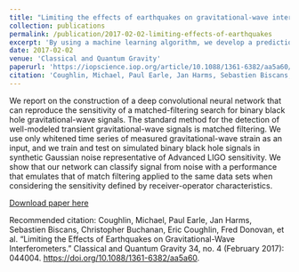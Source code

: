 ```yaml
---
title: "Limiting the effects of earthquakes on gravitational-wave interferometers"
collection: publications
permalink: /publication/2017-02-02-limiting-effects-of-earthquakes
excerpt: 'By using a machine learning algorithm, we develop a prediction model that calculates the probability that a given earthquake will prevent a detector from taking data. Our initial results indicate that by using detector control configuration changes, we could prevent interruption of operation from 40 to 100 earthquake events in a 6-month time-period.'
date: 2017-02-02
venue: 'Classical and Quantum Gravity'
paperurl: 'https://iopscience.iop.org/article/10.1088/1361-6382/aa5a60/pdf'
citation: 'Coughlin, Michael, Paul Earle, Jan Harms, Sebastien Biscans, Christopher Buchanan, Eric Coughlin, Fred Donovan, et al. “Limiting the Effects of Earthquakes on Gravitational-Wave Interferometers.” Classical and Quantum Gravity 34, no. 4 (February 2017): 044004. https://doi.org/10.1088/1361-6382/aa5a60.'
---
```


We report on the construction of a deep convolutional neural network that can reproduce the sensitivity of a matched-filtering search for binary black hole gravitational-wave signals. The standard method for the detection of well-modeled transient gravitational-wave signals is matched filtering. We use only whitened time series of measured gravitational-wave strain as an input, and we train and test on simulated binary black hole signals in synthetic Gaussian noise representative of Advanced LIGO sensitivity. We show that our network can classify signal from noise with a performance that emulates that of match filtering applied to the same data sets when considering the sensitivity defined by receiver-operator characteristics.


[Download paper here](https://iopscience.iop.org/article/10.1088/1361-6382/aa5a60/pdf)

Recommended citation: Coughlin, Michael, Paul Earle, Jan Harms, Sebastien Biscans, Christopher Buchanan, Eric Coughlin, Fred Donovan, et al. “Limiting the Effects of Earthquakes on Gravitational-Wave Interferometers.” Classical and Quantum Gravity 34, no. 4 (February 2017): 044004. https://doi.org/10.1088/1361-6382/aa5a60.
